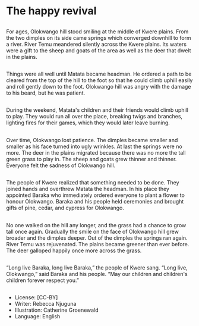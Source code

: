 # The happy revival

##
For ages, Olokwango hill stood smiling at the middle
of Kwere plains. From the two dimples on its side
came springs which converged downhill to form a
river. River Temu meandered silently across the
Kwere plains. Its waters were a gift to the sheep and
goats of the area as well as the deer that dwelt in the
plains.

##
Things were all well until Matata became headman.
He ordered a path to be cleared from the top of the
hill to the foot so that he could climb uphill easily
and roll gently down to the foot. Olokwango hill was
angry with the damage to his beard, but he was
patient.

##
During the weekend, Matata's children and their
friends would climb uphill to play.
They would run all over the place, breaking twigs
and branches, lighting fires for their games, which
they would later leave burning.

##
Over time, Olokwango lost patience. The dimples
became smaller and smaller as his face turned into
ugly wrinkles.
At last the springs were no more. The deer in the
plains migrated because there was no more the tall
green grass to play in. The sheep and goats grew
thinner and thinner.
Everyone felt the sadness of Olokwango hill.

##
The people of Kwere realized that something needed
to be done.
They joined hands and overthrew Matata the
headman.
In his place they appointed Baraka who immediately
ordered everyone to plant a flower to honour
Olokwango. Baraka and his people held ceremonies
and brought gifts of pine, cedar, and cypress for
Olokwango.

##
No one walked on the hill any longer, and the grass
had a chance to grow tall once again.
Gradually the smile on the face of Olokwango hill
grew broader and the dimples deeper. Out of the
dimples the springs ran again. River Temu was
rejuvenated. The plains became greener than ever
before. The deer galloped happily once more across
the grass.

##
“Long live Baraka, long live Baraka,” the people of
Kwere sang.
“Long live, Olokwango,” said Baraka and his people.
“May our children and children's children forever
respect you.”

##
* License: [CC-BY]
* Writer: Rebecca Njuguna
* Illustration: Catherine Groenewald
* Language: English
